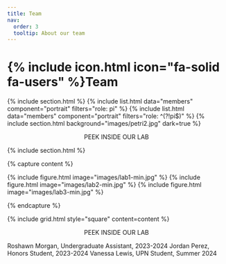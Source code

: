 ```yaml
---
title: Team
nav:
  order: 3
  tooltip: About our team
---
```


# {% include icon.html icon="fa-solid fa-users" %}Team
{% include section.html %}
{% include list.html data="members" component="portrait" filters="role: pi" %}
{% include list.html data="members" component="portrait" filters="role: ^(?!pi$)" %}
{% include section.html background="images/petri2.jpg" dark=true %}

<p style="text-align: center;">PEEK INSIDE OUR LAB</p>

{% include section.html %}

{% capture content %}

{% include figure.html image="images/lab1-min.jpg" %}
{% include figure.html image="images/lab2-min.jpg" %}
{% include figure.html image="images/lab3-min.jpg" %}

{% endcapture %}

{% include grid.html style="square" content=content %}

<p style="text-align: center;">PEEK INSIDE OUR LAB</p>

Roshawn Morgan, Undergraduate Assistant, 2023-2024
Jordan Perez, Honors Student, 2023-2024
Vanessa Lewis, UPN Student, Summer 2024
